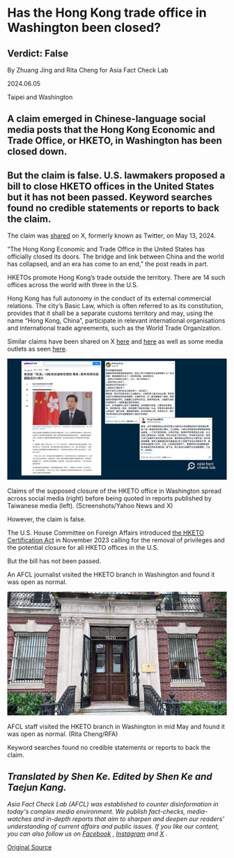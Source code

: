 # Has the Hong Kong trade office in Washington been closed?

## Verdict: False

By Zhuang Jing and Rita Cheng for Asia Fact Check Lab

2024.06.05

Taipei and Washington

## A claim emerged in Chinese-language social media posts that the Hong Kong Economic and Trade Office, or HKETO, in Washington has been closed down.

## But the claim is false. U.S. lawmakers proposed a bill to close HKETO offices in the United States but it has not been passed. Keyword searches found no credible statements or reports to back the claim.

The claim was [shared](https://twitter.com/TheXiangYang/status/1789729998544515512) on X, formerly known as Twitter, on May 13, 2024.

“The Hong Kong Economic and Trade Office in the United States has officially closed its doors. The bridge and link between China and the world has collapsed, and an era has come to an end,” the post reads in part.

HKETOs promote Hong Kong’s trade outside the territory. There are 14 such offices across the world with three in the U.S.

Hong Kong has full autonomy in the conduct of its external commercial relations. The city’s Basic Law, which is often referred to as its constitution, provides that it shall be a separate customs territory and may, using the name “Hong Kong, China”, participate in relevant international organisations and international trade agreements, such as the World Trade Organization.

Similar claims have been shared on X [here](https://twitter.com/TheXiangYang/status/1789729998544515512) and [here](https://twitter.com/gpphh/status/1789364665891570103) as well as some media outlets as seen [here](https://archive.ph/snKhB).

![1 (5).png](images/ANZPCBSHOJBOU5KGVMZSL5FESM.png)

Claims of the supposed closure of the HKETO office in Washington spread across social media (right) before being quoted in reports published by Taiwanese media (left). (Screenshots/Yahoo News and X)

However, the claim is false.

The U.S. House Committee on Foreign Affairs introduced [the HKETO Certification Act](https://www.congress.gov/bill/118th-congress/house-bill/1103/text) in November 2023 calling for the removal of privileges and the potential closure for all HKETO offices in the U.S.

But the bill has not been passed.

An AFCL journalist visited the HKETO branch in Washington and found it was open as normal.

![2.jpg](images/MN42CIY7ONSVB4OC4K3E77ZAAQ.jpg)

AFCL staff visited the HKETO branch in Washington in mid May and found it was open as normal. (Rita Cheng/RFA)

Keyword searches found no credible statements or reports to back the claim.

## *Translated by Shen Ke. Edited by Shen Ke and Taejun Kang.*

*Asia Fact Check Lab (AFCL) was established to counter disinformation in today's complex media environment. We publish fact-checks, media-watches and in-depth reports that aim to sharpen and deepen our readers' understanding of current affairs and public issues. If you like our content, you can also follow us on*   [*Facebook*](https://www.facebook.com/asiafactchecklabcn)  *,*   [*Instagram*](https://www.instagram.com/asiafactchecklab/)   *and*   [*X*](https://twitter.com/AFCL_eng)  *.*



[Original Source](https://www.rfa.org/english/news/afcl/afcl-hk-trade-office-06052024025552.html)